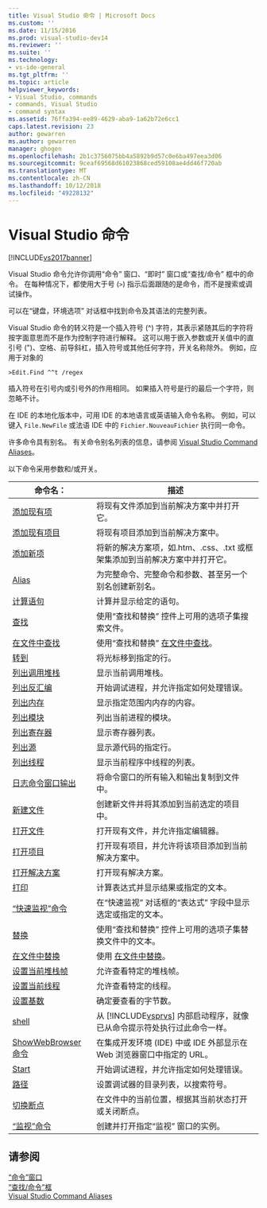 ```yaml
---
title: Visual Studio 命令 | Microsoft Docs
ms.custom: ''
ms.date: 11/15/2016
ms.prod: visual-studio-dev14
ms.reviewer: ''
ms.suite: ''
ms.technology:
- vs-ide-general
ms.tgt_pltfrm: ''
ms.topic: article
helpviewer_keywords:
- Visual Studio, commands
- commands, Visual Studio
- command syntax
ms.assetid: 76ffa394-ee89-4629-aba9-1a62b72e6cc1
caps.latest.revision: 23
author: gewarren
ms.author: gewarren
manager: ghogen
ms.openlocfilehash: 2b1c3756075bb4a5892b9d57c0e6ba497eea3d06
ms.sourcegitcommit: 9ceaf69568d61023868ced59108ae4dd46f720ab
ms.translationtype: MT
ms.contentlocale: zh-CN
ms.lasthandoff: 10/12/2018
ms.locfileid: "49228132"
---
```

# <a name="visual-studio-commands"></a>Visual Studio 命令
[!INCLUDE[vs2017banner](../../includes/vs2017banner.md)]

  
Visual Studio 命令允许你调用“命令”  窗口、“即时”  窗口或“查找/命令”  框中的命令。 在每种情况下，都使用大于号 (`>`) 指示后面跟随的是命令，而不是搜索或调试操作。  
  
 可以在“键盘，环境选项”  对话框中找到命令及其语法的完整列表。  
  
 Visual Studio 命令的转义符是一个插入符号 (^) 字符，其表示紧随其后的字符将按字面意思而不是作为控制字符进行解释。 这可以用于嵌入参数或开关值中的直引号 (")、空格、前导斜杠，插入符号或其他任何字符，开关名称除外。 例如，应用于对象的  
  
```  
>Edit.Find ^^t /regex  
```  
  
 插入符号在引号内或引号外的作用相同。 如果插入符号是行的最后一个字符，则忽略不计。  
  
 在 IDE 的本地化版本中，可用 IDE 的本地语言或英语输入命令名称。 例如，可以键入 `File.NewFile` 或法语 IDE 中的 `Fichier.NouveauFichier` 执行同一命令。  
  
 许多命令具有别名。 有关命令别名列表的信息，请参阅 [Visual Studio Command Aliases](../../ide/reference/visual-studio-command-aliases.md)。  
  
 以下命令采用参数和/或开关。  
  
|命令名：|描述|  
|------------------|-----------------|  
|[添加现有项](../../ide/reference/add-existing-item-command.md)|将现有文件添加到当前解决方案中并打开它。|  
|[添加现有项目](../../ide/reference/add-existing-project-command.md)|将现有项目添加到当前解决方案中。|  
|[添加新项](../../ide/reference/add-new-item-command.md)|将新的解决方案项，如.htm、.css、.txt 或框架集添加到当前解决方案中并打开它。|  
|[Alias](../../ide/reference/alias-command.md)|为完整命令、完整命令和参数、甚至另一个别名创建新别名。|  
|[计算语句](../../ide/reference/evaluate-statement-command.md)|计算并显示给定的语句。|  
|[查找](../../ide/reference/find-command.md)|使用“查找和替换”  控件上可用的选项子集搜索文件。|  
|[在文件中查找](../../ide/reference/find-in-files-command.md)|使用“查找和替换” [在文件中查找](../../ide/find-in-files.md)。|  
|[转到](../../ide/reference/go-to-command.md)|将光标移到指定的行。|  
|[列出调用堆栈](../../ide/reference/list-call-stack-command.md)|显示当前调用堆栈。|  
|[列出反汇编](../../ide/reference/list-disassembly-command.md)|开始调试进程，并允许指定如何处理错误。|  
|[列出内存](../../ide/reference/list-memory-command.md)|显示指定范围内内存的内容。|  
|[列出模块](../../ide/reference/list-modules-command.md)|列出当前进程的模块。|  
|[列出寄存器](../../ide/reference/list-registers-command.md)|显示寄存器列表。|  
|[列出源](../../ide/reference/list-source-command.md)|显示源代码的指定行。|  
|[列出线程](../../ide/reference/list-threads-command.md)|显示当前程序中线程的列表。|  
|[日志命令窗口输出](../../ide/reference/log-command-window-output-command.md)|将命令窗口的所有输入和输出复制到文件中。|  
|[新建文件](../../ide/reference/new-file-command.md)|创建新文件并将其添加到当前选定的项目中。|  
|[打开文件](../../ide/reference/open-file-command.md)|打开现有文件，并允许指定编辑器。|  
|[打开项目](../../ide/reference/open-project-command.md)|打开现有项目，并允许将该项目添加到当前解决方案中。|  
|[打开解决方案](../../ide/reference/open-solution-command.md)|打开现有解决方案。|  
|[打印](../../ide/reference/print-command.md)|计算表达式并显示结果或指定的文本。|  
|[“快速监视”命令](../../ide/reference/quick-watch-command.md)|在“快速监视”  对话框的“表达式”  字段中显示选定或指定的文本。|  
|[替换](../../ide/reference/replace-command.md)|使用“查找和替换”  控件上可用的选项子集替换文件中的文本。|  
|[在文件中替换](../../ide/reference/replace-in-files-command.md)|使用 [在文件中替换](../../ide/replace-in-files.md)。|  
|[设置当前堆栈帧](../../ide/reference/set-current-stack-frame-command.md)|允许查看特定的堆栈帧。|  
|[设置当前线程](../../ide/reference/set-current-thread-command.md)|允许查看特定的线程。|  
|[设置基数](../../ide/reference/set-radix-command.md)|确定要查看的字节数。|  
|[shell](../../ide/reference/shell-command.md)|从 [!INCLUDE[vsprvs](../../includes/vsprvs-md.md)] 内部启动程序，就像已从命令提示符处执行过此命令一样。|  
|[ShowWebBrowser 命令](../../ide/reference/showwebbrowser-command.md)|在集成开发环境 (IDE) 中或 IDE 外部显示在 Web 浏览器窗口中指定的 URL。|  
|[Start](../../ide/reference/start-command.md)|开始调试进程，并允许指定如何处理错误。|  
|[路径](../../ide/reference/symbol-path-command.md)|设置调试器的目录列表，以搜索符号。|  
|[切换断点](../../ide/reference/toggle-breakpoint-command.md)|在文件中的当前位置，根据其当前状态打开或关闭断点。|  
|[“监视”命令](../../ide/reference/watch-command.md)|创建并打开指定“监视”  窗口的实例。|  
  
## <a name="see-also"></a>请参阅  
 [“命令”窗口](../../ide/reference/command-window.md)   
 [“查找/命令”框](../../ide/find-command-box.md)   
 [Visual Studio Command Aliases](../../ide/reference/visual-studio-command-aliases.md)



